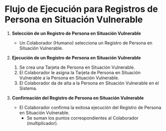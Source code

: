 # Flujo de Ejecución para Registros de Persona en Situación Vulnerable

1. **Selección de un Registro de Persona en Situación Vulnerable**
   - Un Colaborador (Humano) selecciona un Registro de Persona en Situación Vulnerable.

2. **Ejecución de un Registro de Persona en Situación Vulnerable**
   1. Se crea una Tarjeta de Persona en Situación Vulnerable.
   2. El Colaborador le asigna la Tarjeta de Persona en Situación Vulnerable a la Persona en Situación Vulnerable.
   3. El Colaborador da de alta a la Persona en Situación Vulnerable en el Sistema.

3. **Confirmación del Registro de Persona en Situación Vulnerable**
   - El Colaborador confirma la exitosa ejecución del Registro de Persona en Situación Vulnerable.
      - Se suman los puntos correspondientes al Colaborador (multiplicador).

